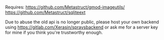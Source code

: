 Requires:
    https://github.com/Metastruct/gmod-imageutils/
    https://github.com/Metastruct/sqliteext


Due to abuse the old api is no longer public, please host your own backend using https://gitlab.com/Xerasin/spraysbackend or ask me for a server key for mine if you think you're trustworthy enough.